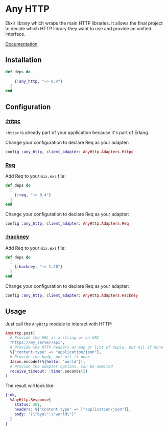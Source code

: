 # Any HTTP

Elixir library which wraps the main HTTP libraries. It allows the final project to decide which
HTTP library they want to use and provide an unified interface.

[Documentation](https://hexdocs.pm/any_http)

## Installation

```elixir
def deps do
  [
    {:any_http, "~> 0.4"}
  ]
end
```

## Configuration

### [:httpc](https://www.erlang.org/doc/man/httpc.html)

`:httpc` is already part of your application because it's part of Erlang.

Change your configuration to declare Req as your adapter:
```elixir
config :any_http, client_adapter: AnyHttp.Adapters.Httpc
```

### [Req](https://hexdocs.pm/req)

Add Req to your `mix.exs` file:
```elixir
def deps do
  [
    {:req, "~> 0.4"}
  ]
end
```

Change your configuration to declare Req as your adapter:
```elixir
config :any_http, client_adapter: AnyHttp.Adapters.Req
```

### [:hackney](https://hexdocs.pm/hackney/)

Add Req to your `mix.exs` file:
```elixir
def deps do
  [
    {:hackney, "~> 1.20"}
  ]
end
```

Change your configuration to declare Req as your adapter:
```elixir
config :any_http, client_adapter: AnyHttp.Adapters.Hackney
```

## Usage

Just call the `AnyHttp` module to interact with HTTP:

```elixir
AnyHttp.post(
  # Provide the URL as a string or an URI
  "https://my_server/api",
  # Provide the HTTP headers as map or list of tuple, put nil if none
  %{"content-type" => "application/json"},
  # Provide the body, put nil if none
  Jason.encode!(%{hello: "world"}),
  # Provide the adapter options, can be ommited
  receive_timeout: :timer.seconds(5)
)
```

The result will look like:

```elixir
{:ok,
  %AnyHttp.Response{
    status: 201,
    headers: %{"content-type" => ["application/json"]},
    body: "{\"bye\":\"world\"}"
  }
}
```
